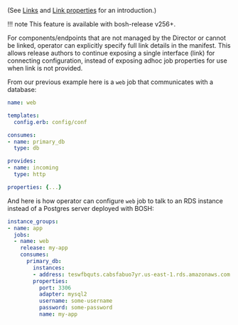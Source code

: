 (See [Links](links.md) and [Link properties](links-properties.md) for an introduction.)

!!! note
    This feature is available with bosh-release v256+.

For components/endpoints that are not managed by the Director or cannot be linked, operator can explicitly specify full link details in the manifest. This allows release authors to continue exposing a single interface (link) for connecting configuration, instead of exposing adhoc job properties for use when link is not provided.

From our previous example here is a `web` job that communicates with a database:

```yaml
name: web

templates:
  config.erb: config/conf

consumes:
- name: primary_db
  type: db

provides:
- name: incoming
  type: http

properties: {...}
```

And here is how operator can configure `web` job to talk to an RDS instance instead of a Postgres server deployed with BOSH:

```yaml
instance_groups:
- name: app
  jobs:
  - name: web
    release: my-app
    consumes:
      primary_db:
        instances:
        - address: teswfbquts.cabsfabuo7yr.us-east-1.rds.amazonaws.com
        properties:
          port: 3306
          adapter: mysql2
          username: some-username
          password: some-password
          name: my-app
```
